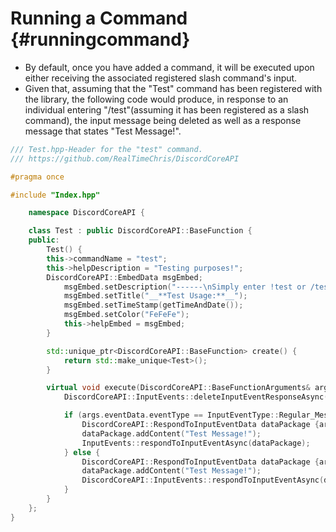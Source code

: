 Running a Command {#runningcommand}
============
- By default, once you have added a command, it will be executed upon either receiving the associated registered slash command's input. 
- Given that, assuming that the "Test" command has been registered with the library, the following code would produce, in response to an individual entering "/test"(assuming it has been registered as a slash command), the input message being deleted as well as a response message that states "Test Message!".
```cpp
/// Test.hpp-Header for the "test" command.
/// https://github.com/RealTimeChris/DiscordCoreAPI

#pragma once

#include "Index.hpp"

    namespace DiscordCoreAPI {

    class Test : public DiscordCoreAPI::BaseFunction {
    public:
        Test() {
        this->commandName = "test";
        this->helpDescription = "Testing purposes!";
        DiscordCoreAPI::EmbedData msgEmbed;
			msgEmbed.setDescription("------\nSimply enter !test or /test!\n------");
			msgEmbed.setTitle("__**Test Usage:**__");
			msgEmbed.setTimeStamp(getTimeAndDate());
			msgEmbed.setColor("FeFeFe");
			this->helpEmbed = msgEmbed;
		}

		std::unique_ptr<DiscordCoreAPI::BaseFunction> create() {
			return std::make_unique<Test>();
		}

		virtual void execute(DiscordCoreAPI::BaseFunctionArguments& args) {
			DiscordCoreAPI::InputEvents::deleteInputEventResponseAsync(args.eventData);

			if (args.eventData.eventType == InputEventType::Regular_Message) {
				DiscordCoreAPI::RespondToInputEventData dataPackage {args.eventData};
				dataPackage.addContent("Test Message!");
				InputEvents::respondToInputEventAsync(dataPackage);
			} else {
				DiscordCoreAPI::RespondToInputEventData dataPackage {args.eventData};
				dataPackage.addContent("Test Message!");
				DiscordCoreAPI::InputEvents::respondToInputEventAsync(dataPackage);
			}
		}
	};
}
```
